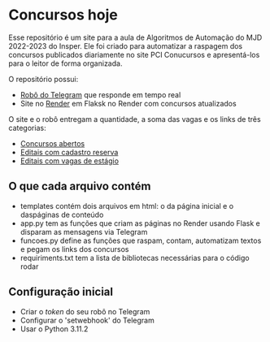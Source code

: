 # Concursos hoje

Esse repositório é um site para a aula de Algoritmos de Automação do MJD 2022-2023 do Insper. Ele foi criado para automatizar a raspagem dos concursos publicados diariamente no site PCI Conucursos e apresentá-los para o leitor de forma organizada.

O repositório possui:
- [Robô do Telegram](t.me/bothais_bot) que responde em tempo real
- Site no [Render](https://site-teste-thamatos.onrender.com/) em Flaksk no Render com concursos atualizados

O site e o robô entregam a quantidade, a soma das vagas e os links de três categorias:
- [Concursos abertos](https://site-teste-thamatos.onrender.com/concursos)
- [Editais com cadastro reserva](https://site-teste-thamatos.onrender.com/reserva)
- [Editais com vagas de estágio](https://site-teste-thamatos.onrender.com/estagio)

## O que cada arquivo contém
- templates contém dois arquivos em html: o da página inicial e o daspáginas de conteúdo
- app.py tem as funções que criam as páginas no Render usando Flask e disparam as mensagens via Telegram
- funcoes.py define as funções que raspam, contam, automatizam textos e pegam os links dos concursos
- requiriments.txt tem a lista de bibliotecas necessárias para o código rodar

## Configuração inicial
- Criar o *token* do seu robô no Telegram
- Configurar o 'setwebhook' do Telegram
- Usar o Python 3.11.2

